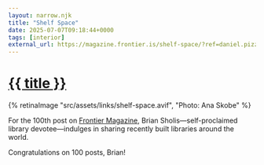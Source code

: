 ```yaml
---
layout: narrow.njk
title: "Shelf Space"
date: 2025-07-07T09:18:44+0000
tags: [interior]
external_url: https://magazine.frontier.is/shelf-space/?ref=daniel.pizza
---
```


<h1><a href="{{ external_url }}">{{ title }}</a></h1>

{% retinaImage "src/assets/links/shelf-space.avif", "Photo: Ana Skobe" %}

For the 100th post on [Frontier Magazine](https://magazine.frontier.is/?ref=daniel.pizza "Frontier Magazine homepage"), Brian Sholis—self-proclaimed library devotee—indulges in sharing recently built libraries around the world.

Congratulations on 100 posts, Brian!